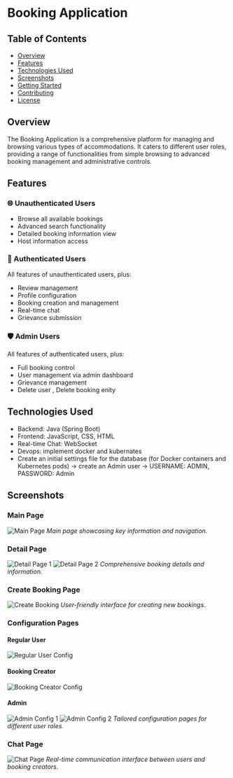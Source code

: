 # Booking Application

## Table of Contents
- [Overview](#overview)
- [Features](#features)
- [Technologies Used](#technologies-used)
- [Screenshots](#screenshots)
- [Getting Started](#getting-started)
- [Contributing](#contributing)
- [License](#license)

## Overview

The Booking Application is a comprehensive platform for managing and browsing various types of accommodations. It caters to different user roles, providing a range of functionalities from simple browsing to advanced booking management and administrative controls.

## Features

### 🌐 Unauthenticated Users
- Browse all available bookings
- Advanced search functionality
- Detailed booking information view
- Host information access

### 👤 Authenticated Users
All features of unauthenticated users, plus:
- Review management
- Profile configuration
- Booking creation and management
- Real-time chat
- Grievance submission

### 🛡️ Admin Users
All features of authenticated users, plus:
- Full booking control
- User management via admin dashboard
- Grievance management
- Delete user , Delete booking enity 

## Technologies Used

- Backend: Java (Spring Boot)
- Frontend: JavaScript, CSS, HTML
- Real-time Chat: WebSocket
- Devops: implement docker and kubernates
- Create an initial settings file for the database (for Docker containers and Kubernetes pods) -> create an Admin user -> USERNAME: ADMIN, PASSWORD: Admin
## Screenshots

### Main Page
![Main Page](https://github.com/user-attachments/assets/88634958-8c9b-4dcb-bb56-c850ba75bce6)
*Main page showcasing key information and navigation.*

### Detail Page
![Detail Page 1](https://github.com/user-attachments/assets/4b04e70f-3036-4547-9b97-e1277f3d6635)
![Detail Page 2](https://github.com/user-attachments/assets/9c389678-a1b4-4622-97f8-3214d7db9d23)
*Comprehensive booking details and information.*

### Create Booking Page 
![Create Booking](https://github.com/user-attachments/assets/fb67cd0d-f6a4-402d-8fa7-75da87fd1a39)
*User-friendly interface for creating new bookings.*

### Configuration Pages
#### Regular User
![Regular User Config](https://github.com/user-attachments/assets/ba9e33bb-ea8c-4ac1-9e67-777bbb85dd52)

#### Booking Creator
![Booking Creator Config](https://github.com/user-attachments/assets/47a44fee-eee6-48fd-b751-6230fd4a22e9)

#### Admin
![Admin Config 1](https://github.com/user-attachments/assets/f4b9f868-bcb8-429a-80f7-cbbd65c91a7b)
![Admin Config 2](https://github.com/user-attachments/assets/213d7128-a810-419c-9261-ffe6614c2ed9)
*Tailored configuration pages for different user roles.*

### Chat Page
![Chat Page](https://github.com/user-attachments/assets/2a6bde33-2646-447b-b3e7-96feba514e2c)
*Real-time communication interface between users and booking creators.*

